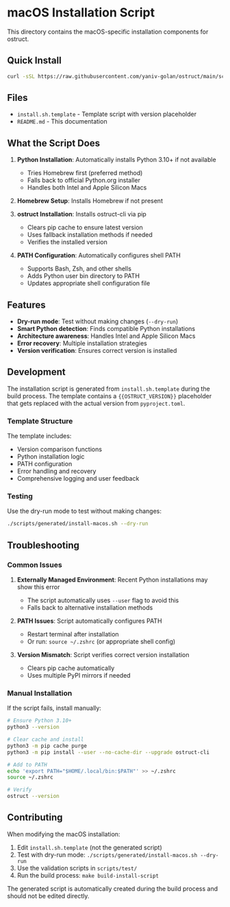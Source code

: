 # macOS Installation Script

This directory contains the macOS-specific installation components for ostruct.

## Quick Install

```bash
curl -sSL https://raw.githubusercontent.com/yaniv-golan/ostruct/main/scripts/generated/install-macos.sh | bash
```

## Files

- `install.sh.template` - Template script with version placeholder
- `README.md` - This documentation

## What the Script Does

1. **Python Installation**: Automatically installs Python 3.10+ if not available
   - Tries Homebrew first (preferred method)
   - Falls back to official Python.org installer
   - Handles both Intel and Apple Silicon Macs

2. **Homebrew Setup**: Installs Homebrew if not present

3. **ostruct Installation**: Installs ostruct-cli via pip
   - Clears pip cache to ensure latest version
   - Uses fallback installation methods if needed
   - Verifies the installed version

4. **PATH Configuration**: Automatically configures shell PATH
   - Supports Bash, Zsh, and other shells
   - Adds Python user bin directory to PATH
   - Updates appropriate shell configuration file

## Features

- **Dry-run mode**: Test without making changes (`--dry-run`)
- **Smart Python detection**: Finds compatible Python installations
- **Architecture awareness**: Handles Intel and Apple Silicon Macs
- **Error recovery**: Multiple installation strategies
- **Version verification**: Ensures correct version is installed

## Development

The installation script is generated from `install.sh.template` during the build process. The template contains a `{{OSTRUCT_VERSION}}` placeholder that gets replaced with the actual version from `pyproject.toml`.

### Template Structure

The template includes:

- Version comparison functions
- Python installation logic
- PATH configuration
- Error handling and recovery
- Comprehensive logging and user feedback

### Testing

Use the dry-run mode to test without making changes:

```bash
./scripts/generated/install-macos.sh --dry-run
```

## Troubleshooting

### Common Issues

1. **Externally Managed Environment**: Recent Python installations may show this error
   - The script automatically uses `--user` flag to avoid this
   - Falls back to alternative installation methods

2. **PATH Issues**: Script automatically configures PATH
   - Restart terminal after installation
   - Or run: `source ~/.zshrc` (or appropriate shell config)

3. **Version Mismatch**: Script verifies correct version installation
   - Clears pip cache automatically
   - Uses multiple PyPI mirrors if needed

### Manual Installation

If the script fails, install manually:

```bash
# Ensure Python 3.10+
python3 --version

# Clear cache and install
python3 -m pip cache purge
python3 -m pip install --user --no-cache-dir --upgrade ostruct-cli

# Add to PATH
echo 'export PATH="$HOME/.local/bin:$PATH"' >> ~/.zshrc
source ~/.zshrc

# Verify
ostruct --version
```

## Contributing

When modifying the macOS installation:

1. Edit `install.sh.template` (not the generated script)
2. Test with dry-run mode: `./scripts/generated/install-macos.sh --dry-run`
3. Use the validation scripts in `scripts/test/`
4. Run the build process: `make build-install-script`

The generated script is automatically created during the build process and should not be edited directly.
